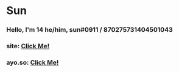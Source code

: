 

# Sun

### Hello, I'm 14 he/him, sun#0911 / 870275731404501043

### site: [Click Me!](https://m-oon.gq/sun)
### ayo.so: [Click Me!](https://ayo.so/sunnn)
